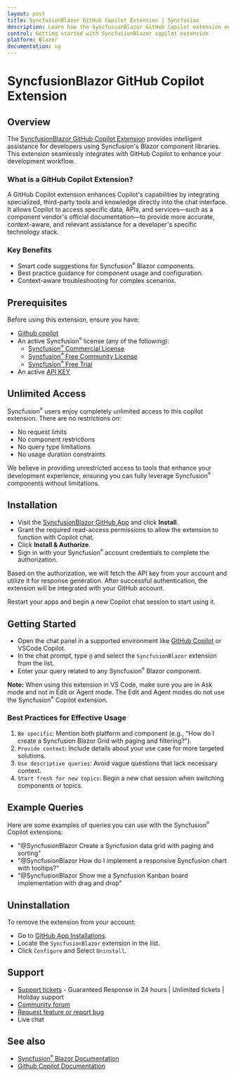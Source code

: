 ```yaml
---
layout: post
title: SyncfusionBlazor GitHub Copilot Extension | Syncfusion
description: Learn how the SyncfusionBlazor GitHub Copilot extension enhances your Blazor development with intelligent code suggestions, best practices, contextual guidance.
control: Getting started with SyncfusionBlazor copilot extension
platform: Blazor
documentation: ug
---
```


# SyncfusionBlazor GitHub Copilot Extension

## Overview

The [SyncfusionBlazor GitHub Copilot Extension](https://github.com/apps/syncfusionblazor) provides intelligent assistance for developers using Syncfusion's Blazor component libraries. This extension seamlessly integrates with GitHub Copilot to enhance your development workflow.

### What is a GitHub Copilot Extension?

A GitHub Copilot extension enhances Copilot's capabilities by integrating specialized, third-party tools and knowledge directly into the chat interface. It allows Copilot to access specific data, APIs, and services—such as a component vendor's official documentation—to provide more accurate, context-aware, and relevant assistance for a developer's specific technology stack.

### Key Benefits

*	Smart code suggestions for Syncfusion<sup style="font-size:70%">&reg;</sup> Blazor components.
*	Best practice guidance for component usage and configuration.
*	Context-aware troubleshooting for complex scenarios.

## Prerequisites

Before using this extension, ensure you have:

* [Github copilot](https://github.com/copilot/)
* An active Syncfusion<sup style="font-size:70%">&reg;</sup> license (any of the following):
  - [Syncfusion<sup style="font-size:70%">&reg;</sup> Commercial License](https://www.syncfusion.com/sales/unlimitedlicense)
  - [Syncfusion<sup style="font-size:70%">&reg;</sup> Free Community License](https://www.syncfusion.com/products/communitylicense)
  - [Syncfusion<sup style="font-size:70%">&reg;</sup> Free Trial](https://www.syncfusion.com/account/manage-trials/start-trials)
* An active [API KEY](https://staging.syncfusion.com/account/user-token-generation)

## Unlimited Access

Syncfusion<sup style="font-size:70%">&reg;</sup> users enjoy completely unlimited access to this copilot extension. There are no restrictions on:

* No request limits
* No component restrictions
* No query type limitations
* No usage duration constraints

We believe in providing unrestricted access to tools that enhance your development experience, ensuring you can fully leverage Syncfusion<sup style="font-size:70%">&reg;</sup> components without limitations.

## Installation

* Visit the [SyncfusionBlazor GitHub App](https://github.com/apps/syncfusionblazor) and click **Install**.
* Grant the required read-access permissions to allow the extension to function with Copilot chat.
* Click **Install & Authorize**.
* Sign in with your Syncfusion<sup style="font-size:70%">&reg;</sup> account credentials to complete the authorization.

Based on the authorization, we will fetch the API key from your account and utilize it for response generation. After successful authentication, the extension will be integrated with your GitHub account.

Restart your apps and begin a new Copilot chat session to start using it.

## Getting Started

* Open the chat panel in a supported environment like [GitHub Copilot](https://github.com/copilot) or VSCode Copilot.
* In the chat prompt, type `@` and select the `SyncfusionBlazor` extension from the list.
* Enter your query related to any Syncfusion<sup style="font-size:70%">&reg;</sup> Blazor component.

**Note:** When using this extension in VS Code, make sure you are in Ask mode and not in Edit or Agent mode. The Edit and Agent modes do not use the Syncfusion<sup style="font-size:70%">&reg;</sup> Copilot extension.

### Best Practices for Effective Usage

1. `Be specific`: Mention both platform and component (e.g., "How do I create a Syncfusion Blazor Grid with paging and filtering?").
2. `Provide context`: Include details about your use case for more targeted solutions.
3. `Use descriptive queries`: Avoid vague questions that lack necessary context.
4. `Start fresh for new topics`: Begin a new chat session when switching components or topics.

## Example Queries

Here are some examples of queries you can use with the Syncfusion<sup style="font-size:70%">&reg;</sup> Copilot extensions:

* "@SyncfusionBlazor Create a Syncfusion data grid with paging and sorting"
* "@SyncfusionBlazor How do I implement a responsive Syncfusion chart with tooltips?"
* "@SyncfusionBlazor Show me a Syncfusion Kanban board implementation with drag and drop"

## Uninstallation

To remove the extension from your account:

* Go to [GitHub App Installations](https://github.com/settings/installations/).
* Locate the `SyncfusionBlazor` extension in the list.
* Click `Configure` and Select `Uninstall`.

## Support

* [Support tickets](https://support.syncfusion.com/support/tickets/create) - Guaranteed Response in 24 hours \| Unlimited tickets \| Holiday support
* [Community forum](https://www.syncfusion.com/forums/blazor-components)
* [Request feature or report bug](https://www.syncfusion.com/feedback/blazor-components)
* Live chat

## See also

* [Syncfusion<sup style="font-size:70%">&reg;</sup> Blazor Documentation](https://blazor.syncfusion.com/documentation)
* [Github Copilot Documentation](https://docs.github.com/en/copilot)
